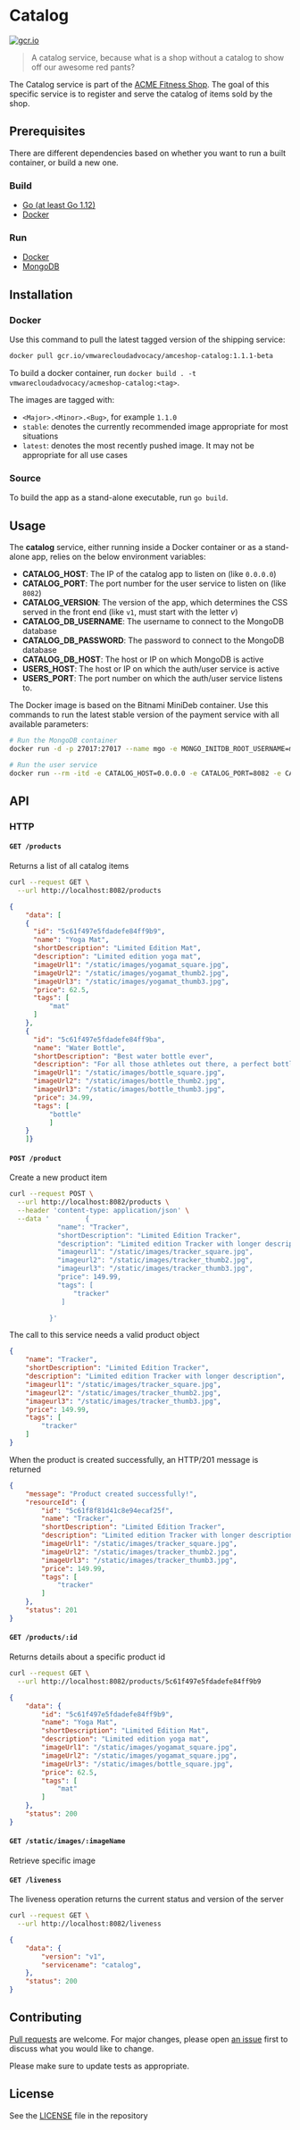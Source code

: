 # Catalog

[![gcr.io](https://img.shields.io/badge/gcr.io-v1.1.1--beta-orange?style=flat-square)](https://console.cloud.google.com/gcr/images/vmwarecloudadvocacy/GLOBAL/amceshop-catalog@sha256:de12574a7e9d62fe9e3f466a6687d78428f50c5143b49b7485947101858c2ae3/details?tab=info)

> A catalog service, because what is a shop without a catalog to show off our awesome red pants?

The Catalog service is part of the [ACME Fitness Shop](https://github.com/vmwarecloudadvocacy/acme_fitness_demo). The goal of this specific service is to register and serve the catalog of items sold by the shop.

## Prerequisites

There are different dependencies based on whether you want to run a built container, or build a new one.

### Build

* [Go (at least Go 1.12)](https://golang.org/dl/)
* [Docker](https://www.docker.com/docker-community)

### Run

* [Docker](https://www.docker.com/docker-community)
* [MongoDB](https://hub.docker.com/r/bitnami/mongodb)

## Installation

### Docker

Use this command to pull the latest tagged version of the shipping service:

```bash
docker pull gcr.io/vmwarecloudadvocacy/amceshop-catalog:1.1.1-beta
```

To build a docker container, run `docker build . -t vmwarecloudadvocacy/acmeshop-catalog:<tag>`.

The images are tagged with:

* `<Major>.<Minor>.<Bug>`, for example `1.1.0`
* `stable`: denotes the currently recommended image appropriate for most situations
* `latest`: denotes the most recently pushed image. It may not be appropriate for all use cases

### Source

To build the app as a stand-alone executable, run `go build`.

## Usage

The **catalog** service, either running inside a Docker container or as a stand-alone app, relies on the below environment variables:

* **CATALOG_HOST**: The IP of the catalog app to listen on (like `0.0.0.0`)
* **CATALOG_PORT**: The port number for the user service to listen on (like `8082`)
* **CATALOG_VERSION**: The version of the app, which determines the CSS served in the front end (like `v1`, must start with the letter _v_)
* **CATALOG_DB_USERNAME**: The username to connect to the MongoDB database
* **CATALOG_DB_PASSWORD**: The password to connect to the MongoDB database
* **CATALOG_DB_HOST**: The host or IP on which MongoDB is active
* **USERS_HOST**: The host or IP on which the auth/user service is active
* **USERS_PORT**: The port number on which the auth/user service listens to.

The Docker image is based on the Bitnami MiniDeb container. Use this commands to run the latest stable version of the payment service with all available parameters:

```bash
# Run the MongoDB container
docker run -d -p 27017:27017 --name mgo -e MONGO_INITDB_ROOT_USERNAME=mongoadmin -e MONGO_INITDB_ROOT_PASSWORD=secret -e MONGO_INITDB_DATABASE=acmefit gcr.io/vmwarecloudadvocacy/acmeshop-catalog-db

# Run the user service
docker run --rm -itd -e CATALOG_HOST=0.0.0.0 -e CATALOG_PORT=8082 -e CATALOG_VERSION=v1 -e CATALOG_DB_USERNAME=mongoadmin -e CATALOG_DB_PASSWORD=secret -e CATALOG_DB_HOST=0.0.0.0 -p 8082:8082 gcr.io/vmwarecloudadvocacy/amceshop-catalog:1.1.1-beta
```

## API

### HTTP

#### `GET /products`

Returns a list of all catalog items

```bash
curl --request GET \
  --url http://localhost:8082/products
```

```json
{
    "data": [
    {
      "id": "5c61f497e5fdadefe84ff9b9",
      "name": "Yoga Mat",
      "shortDescription": "Limited Edition Mat",
      "description": "Limited edition yoga mat",
      "imageUrl1": "/static/images/yogamat_square.jpg",
      "imageUrl2": "/static/images/yogamat_thumb2.jpg",
      "imageUrl3": "/static/images/yogamat_thumb3.jpg",
      "price": 62.5,
      "tags": [
          "mat"
      ]
    },
    {
      "id": "5c61f497e5fdadefe84ff9ba",
      "name": "Water Bottle",
      "shortDescription": "Best water bottle ever",
      "description": "For all those athletes out there, a perfect bottle to enrich you",
      "imageUrl1": "/static/images/bottle_square.jpg",
      "imageUrl2": "/static/images/bottle_thumb2.jpg",
      "imageUrl3": "/static/images/bottle_thumb3.jpg",
      "price": 34.99,
      "tags": [
          "bottle"
          ]
    }
    ]}
```

#### `POST /product`

Create a new product item

```bash
curl --request POST \
  --url http://localhost:8082/products \
  --header 'content-type: application/json' \
  --data '         {
            "name": "Tracker",
            "shortDescription": "Limited Edition Tracker",
            "description": "Limited edition Tracker with longer description",
            "imageurl1": "/static/images/tracker_square.jpg",
            "imageurl2": "/static/images/tracker_thumb2.jpg",
            "imageurl3": "/static/images/tracker_thumb3.jpg",
            "price": 149.99,
            "tags": [
                "tracker"
             ]

          }'
```

The call to this service needs a valid product object

```json
{
    "name": "Tracker",
    "shortDescription": "Limited Edition Tracker",
    "description": "Limited edition Tracker with longer description",
    "imageurl1": "/static/images/tracker_square.jpg",
    "imageurl2": "/static/images/tracker_thumb2.jpg",
    "imageurl3": "/static/images/tracker_thumb3.jpg",
    "price": 149.99,
    "tags": [
        "tracker"
    ]
}
```

When the product is created successfully, an HTTP/201 message is returned

```json
{
    "message": "Product created successfully!",
    "resourceId": {
        "id": "5c61f8f81d41c8e94ecaf25f",
        "name": "Tracker",
        "shortDescription": "Limited Edition Tracker",
        "description": "Limited edition Tracker with longer description",
        "imageUrl1": "/static/images/tracker_square.jpg",
        "imageUrl2": "/static/images/tracker_thumb2.jpg",
        "imageUrl3": "/static/images/tracker_thumb3.jpg",
        "price": 149.99,
        "tags": [
            "tracker"
        ]
    },
    "status": 201
}
```

#### `GET /products/:id`

Returns details about a specific product id

```bash
curl --request GET \
  --url http://localhost:8082/products/5c61f497e5fdadefe84ff9b9
```

```json
{
    "data": {
        "id": "5c61f497e5fdadefe84ff9b9",
        "name": "Yoga Mat",
        "shortDescription": "Limited Edition Mat",
        "description": "Limited edition yoga mat",
        "imageUrl1": "/static/images/yogamat_square.jpg",
        "imageUrl2": "/static/images/yogamat_square.jpg",
        "imageUrl3": "/static/images/bottle_square.jpg",
        "price": 62.5,
        "tags": [
            "mat"
        ]
    },
    "status": 200
}
```

#### `GET /static/images/:imageName`

Retrieve specific image
  
#### `GET /liveness`

The liveness operation returns the current status and version of the server

```bash
curl --request GET \
  --url http://localhost:8082/liveness
```

```json
{
    "data": {
        "version": "v1",
        "servicename": "catalog",
    },
    "status": 200
}
```

## Contributing

[Pull requests](https://github.com/vmwarecloudadvocacy/catalogsvc/pulls) are welcome. For major changes, please open [an issue](https://github.com/vmwarecloudadvocacy/catalogsvc/issues) first to discuss what you would like to change.

Please make sure to update tests as appropriate.

## License

See the [LICENSE](./LICENSE) file in the repository
